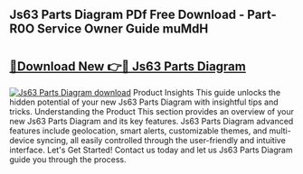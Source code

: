 ## Js63 Parts Diagram PDf Free Download - Part-R0O Service Owner Guide muMdH

# <h2><a href="http://dfqb2h7.blite.top/?on=Js63+Parts+Diagram">🔗Download New 👉🔴 Js63 Parts Diagram</a></h2>

[![Js63 Parts Diagram download](https://i.imgur.com/lujVjoI.png)](http://dfqb2h7.blite.top/?on=Js63+Parts+Diagram)
Product Insights This guide unlocks the hidden potential of your new Js63 Parts Diagram with insightful tips and tricks. Understanding the Product This section provides an overview of your new Js63 Parts Diagram and its key features. Js63 Parts Diagram advanced features include geolocation, smart alerts, customizable themes, and multi-device syncing, all easily controlled through the user-friendly and intuitive interface. Let's Get Started! Contact us today and let us Js63 Parts Diagram guide you through the process.
